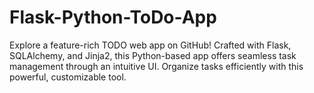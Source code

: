 # Flask-Python-ToDo-App
Explore a feature-rich TODO web app on GitHub! Crafted with Flask, SQLAlchemy, and Jinja2, this Python-based app offers seamless task management through an intuitive UI. Organize tasks efficiently with this powerful, customizable tool.
